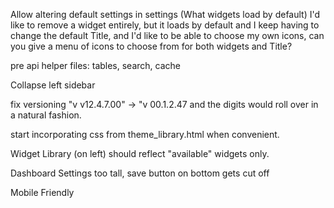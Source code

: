 Allow altering default settings in settings (What widgets load by default) I'd like to remove a widget entirely, but it loads by default and I keep having to change the default Title, and I'd like to be able to choose my own icons, can you give a menu of icons to choose from for both widgets and Title?

pre api helper files: tables, search, cache

Collapse left sidebar

fix versioning "v v12.4.7.00" -> "v 00.1.2.47 and the digits would roll over in a natural fashion.

start incorporating css from theme_library.html when convenient.

Widget Library (on left) should reflect "available" widgets only.

Dashboard Settings too tall, save button on bottom gets cut off

Mobile Friendly
